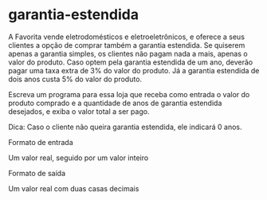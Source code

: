 # garantia-estendida
A Favorita vende eletrodomésticos e eletroeletrônicos, e oferece a seus clientes a opção de comprar também a garantia estendida. Se quiserem apenas a garantia simples, os clientes não pagam nada a mais, apenas o valor do produto. Caso optem pela garantia estendida de um ano, deverão pagar uma taxa extra de 3% do valor do produto. Já a garantia estendida de dois anos custa 5% do valor do produto.

Escreva um programa para essa loja que receba como entrada o valor do produto comprado e a quantidade de anos de garantia estendida desejados, e exiba o valor total a ser pago.

Dica: Caso o cliente não queira garantia estendida, ele indicará 0 anos.

 

Formato de entrada

Um valor real, seguido por um valor inteiro

Formato de saída

Um valor real com duas casas decimais
